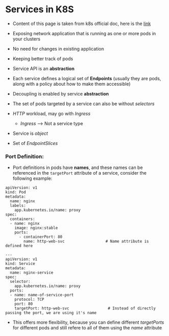 Services in K8S
===============

- Content of this page is taken from k8s official doc, here is the [link](https://kubernetes.io/docs/concepts/services-networking/service/)

- Exposing network application that is running as one or more pods in your clusters
- No need for changes in existing application
- Keeping better track of pods
- Service API is an **abstraction**
- Each service defines a logical set of **Endpoints** (usually they are pods, along with a policy about how to make them accessible)
- Decoupling is enabled by service **abstraction**
- The set of pods targeted by a service can also be without *selectors*
- *HTTP* workload, may go with *Ingress*
   - *Ingress* --> Not a service type
- Service is *object*
- Set of *EndpointSlices*


### Port Definition:
   - Port definitions in pods have **names**, and these names can be referenced in the `targetPort` attribute of a service, consider the following example:
```
apiVersion: v1
kind: Pod
metadata:
  name: nginx
  labels:
    app.kubernetes.io/name: proxy
spec:
  containers:
  - name: nginx
    image: nginx:stable
    ports:
      - containerPort: 80
        name: http-web-svc                  # Name attribute is defined here

---
apiVersion: v1
kind: Service
metadata:
  name: nginx-service
spec:
  selector:
    app.kubernetes.io/name: proxy
  ports:
  - name: name-of-service-port
    protocol: TCP
    port: 80
    targetPort: http-web-svc                 # Instead of directly passing the port, we are using it's name
```

- This offers more flexibility, because you can define different *targetPorts* for different pods and still refere to all of them using the *name* attribute
